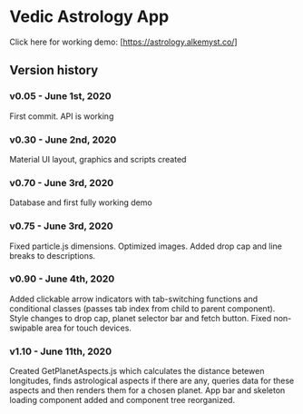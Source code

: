 # Vedic Astrology App

Click here for working demo: [https://astrology.alkemyst.co/]

## Version history

### v0.05 - June 1st, 2020

First commit. API is working

### v0.30 - June 2nd, 2020

Material UI layout, graphics and scripts created

### v0.70 - June 3rd, 2020

Database and first fully working demo

### v0.75 - June 3rd, 2020

Fixed particle.js dimensions. Optimized images. Added drop cap and line breaks to descriptions.

### v0.90 - June 4th, 2020

Added clickable arrow indicators with tab-switching functions and conditional classes (passes tab index from child to parent component). Style changes to drop cap, planet selector bar and fetch button. Fixed non-swipable area for touch devices.

### v1.10 - June 11th, 2020

Created GetPlanetAspects.js which calculates the distance betewen longitudes, finds astrological aspects if there are any, queries data for these aspects and then renders them for a chosen planet. App bar and skeleton loading component added and component tree reorganized.
